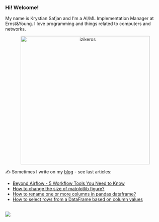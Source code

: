 ### Hi! Welcome!

<!-- INTRO -->
<p>My name is Krystian Safjan and I'm a AI/ML Implementation Manager at Ernst&Young. I love programming and things related to computers and networks.</p>

<!-- TECHNOLOGIES AND STATS -->
<center>
<!-- <p><img align="left" src="https://github-readme-stats.vercel.app/api/top-langs?username=izikeros&show_icons=true&locale=en&layout=compact" alt="izikeros" /></p> -->

<p>&nbsp;<img align="center" src="https://github-readme-stats.vercel.app/api?username=izikeros&count_private=true&show_icons=true" alt="izikeros" width="410" /></p>
</center>

<!-- MY WRITINGS -->
✍️ Sometimes I write on my [blog](http://safjan.com) - see last articles:
<!-- BLOG-POST-LIST:START -->
- [Beyond Airflow - 5 Workflow Tools You Need to Know](https://www.safjan.com/alternatives-to-apache-airflow/)
- [How to change the size of matplotlib figure?](https://www.safjan.com/how-to-change-the-size-of-matplotlib-figure/)
- [How to rename one or more columns in pandas dataframe?](https://www.safjan.com/how-to-rename-one-or-more-columns-in-pandas-dataframe/)
- [How to select rows from a DataFrame based on column values](https://www.safjan.com/how-to-select-rows-from-DataFrame-based-on-column-values/)
<!-- BLOG-POST-LIST:END -->

<!-- TROPHY -->
<br />
<img src="https://github-profile-trophy.vercel.app/?username=izikeros&theme=nord&no-frame=true&margin-w=10&column=7" />

